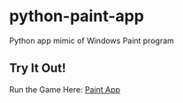# python-paint-app
Python app mimic of Windows Paint program 

## Try It Out! 
Run the Game Here: [Paint App](https://bengerlovin.github.io/python-paint-app/)
